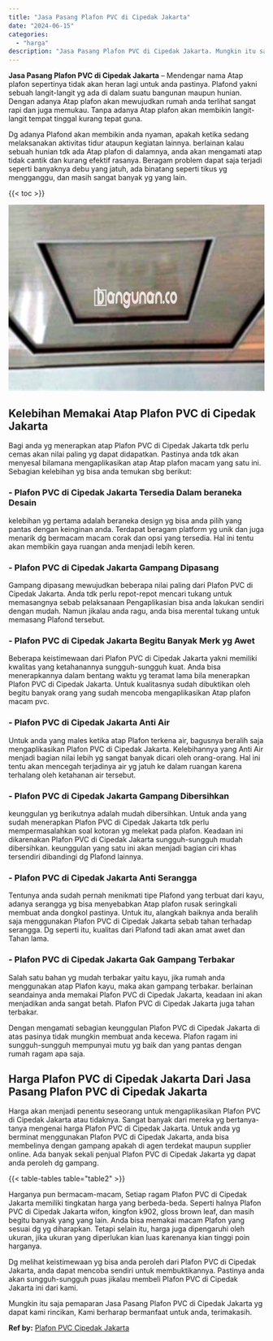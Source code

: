 ```yaml
---
title: "Jasa Pasang Plafon PVC di Cipedak Jakarta"
date: "2024-06-15"
categories: 
  - "harga"
description: "Jasa Pasang Plafon PVC di Cipedak Jakarta. Mungkin itu saja pemaparan Jasa Pasang Plafon PVC di Cipedak Jakarta yg dapat kami rincikan, Kami berharap bermanf..."
---
```


**Jasa Pasang Plafon PVC di Cipedak Jakarta** – Mendengar nama Atap plafon sepertinya tidak akan heran lagi untuk anda pastinya. Plafond yakni sebuah langit-langit yg ada di dalam suatu bangunan maupun hunian. Dengan adanya Atap plafon akan mewujudkan rumah anda terlihat sangat rapi dan juga memukau. Tanpa adanya Atap plafon akan membikin langit-langit tempat tinggal kurang tepat guna.

Dg adanya Plafond akan membikin anda nyaman, apakah ketika sedang melaksanakan aktivitas tidur ataupun kegiatan lainnya. berlainan kalau sebuah hunian tdk ada Atap plafon di dalamnya, anda akan mengamati atap tidak cantik dan kurang efektif rasanya. Beragam problem dapat saja terjadi seperti banyaknya debu yang jatuh, ada binatang seperti tikus yg mengganggu, dan masih sangat banyak yg yang lain.

{{< toc >}}

![Jasa Pasang Plafon PVC di Cipedak Jakarta](/images/flafond-pvc-murah14.png)

## Kelebihan Memakai Atap Plafon PVC di Cipedak Jakarta

Bagi anda yg menerapkan atap Plafon PVC di Cipedak Jakarta tdk perlu cemas akan nilai paling yg dapat didapatkan. Pastinya anda tdk akan menyesal bilamana mengaplikasikan atap Atap plafon macam yang satu ini. Sebagian kelebihan yg bisa anda temukan sbg berikut:

### \- Plafon PVC di Cipedak Jakarta Tersedia Dalam beraneka Desain

kelebihan yg pertama adalah beraneka design yg bisa anda pilih yang pantas dengan keinginan anda. Terdapat beragam platform yg unik dan juga menarik dg bermacam macam corak dan opsi yang tersedia. Hal ini tentu akan membikin gaya ruangan anda menjadi lebih keren.

### \- Plafon PVC di Cipedak Jakarta Gampang Dipasang

Gampang dipasang mewujudkan beberapa nilai paling dari Plafon PVC di Cipedak Jakarta. Anda tdk perlu repot-repot mencari tukang untuk memasangnya sebab pelaksanaan Pengaplikasian bisa anda lakukan sendiri dengan mudah. Namun jikalau anda ragu, anda bisa merental tukang untuk memasang Plafond tersebut.

### \- Plafon PVC di Cipedak Jakarta Begitu Banyak Merk yg Awet

Beberapa keistimewaan dari Plafon PVC di Cipedak Jakarta yakni memiliki kwalitas yang ketahanannya sungguh-sungguh kuat. Anda bisa menerapkannya dalam bentang waktu yg teramat lama bila menerapkan Plafon PVC di Cipedak Jakarta. Untuk kualitasnya sudah dibuktikan oleh begitu banyak orang yang sudah mencoba mengaplikasikan Atap plafon macam pvc.

### \- Plafon PVC di Cipedak Jakarta Anti Air

Untuk anda yang males ketika atap Plafon terkena air, bagusnya beralih saja mengaplikasikan Plafon PVC di Cipedak Jakarta. Kelebihannya yang Anti Air menjadi bagian nilai lebih yg sangat banyak dicari oleh orang-orang. Hal ini tentu akan mencegah terjadinya air yg jatuh ke dalam ruangan karena terhalang oleh ketahanan air tersebut.

### \- Plafon PVC di Cipedak Jakarta Gampang Dibersihkan

keunggulan yg berikutnya adalah mudah dibersihkan. Untuk anda yang sudah menerapkan Plafon PVC di Cipedak Jakarta tdk perlu mempermasalahkan soal kotoran yg melekat pada plafon. Keadaan ini dikarenakan Plafon PVC di Cipedak Jakarta sungguh-sungguh mudah dibersihkan. keunggulan yang satu ini akan menjadi bagian ciri khas tersendiri dibandingi dg Plafond lainnya.

### \- Plafon PVC di Cipedak Jakarta Anti Serangga

Tentunya anda sudah pernah menikmati tipe Plafond yang terbuat dari kayu, adanya serangga yg bisa menyebabkan Atap plafon rusak seringkali membuat anda dongkol pastinya. Untuk itu, alangkah baiknya anda beralih saja menggunakan Plafon PVC di Cipedak Jakarta sebab tahan terhadap serangga. Dg seperti itu, kualitas dari Plafond tadi akan amat awet dan Tahan lama.

### \- Plafon PVC di Cipedak Jakarta Gak Gampang Terbakar

Salah satu bahan yg mudah terbakar yaitu kayu, jika rumah anda menggunakan atap Plafon kayu, maka akan gampang terbakar. berlainan seandainya anda memakai Plafon PVC di Cipedak Jakarta, keadaan ini akan menjadikan anda sangat betah. Plafon PVC di Cipedak Jakarta juga tahan terbakar.

Dengan mengamati sebagian keunggulan Plafon PVC di Cipedak Jakarta di atas pasinya tidak mungkin membuat anda kecewa. Plafon ragam ini sungguh-sungguh mempunyai mutu yg baik dan yang pantas dengan rumah ragam apa saja.

## Harga Plafon PVC di Cipedak Jakarta Dari Jasa Pasang Plafon PVC di Cipedak Jakarta

Harga akan menjadi penentu seseorang untuk mengaplikasikan Plafon PVC di Cipedak Jakarta atau tidaknya. Sangat banyak dari mereka yg bertanya-tanya mengenai harga Plafon PVC di Cipedak Jakarta. Untuk anda yg berminat menggunakan Plafon PVC di Cipedak Jakarta, anda bisa membelinya dengan gampang apakah di agen terdekat maupun supplier online. Ada banyak sekali penjual Plafon PVC di Cipedak Jakarta yg dapat anda peroleh dg gampang.

{{< table-tables table="table2" >}}

Harganya pun bermacam-macam, Setiap ragam Plafon PVC di Cipedak Jakarta memiliki tingkatan harga yang berbeda-beda. Seperti halnya Plafon PVC di Cipedak Jakarta wifon, kingfon k902, gloss brown leaf, dan masih begitu banyak yang yang lain. Anda bisa memakai macam Plafon yang sesuai dg yg diharapkan. Tetapi selain itu, harga juga dipengaruhi oleh ukuran, jika ukuran yang diperlukan kian luas karenanya kian tinggi poin harganya.

Dg melihat keistimewaan yg bisa anda peroleh dari Plafon PVC di Cipedak Jakarta, anda dapat mencoba sendiri untuk membuktikannya. Pastinya anda akan sungguh-sungguh puas jikalau membeli Plafon PVC di Cipedak Jakarta ini dari kami.

Mungkin itu saja pemaparan Jasa Pasang Plafon PVC di Cipedak Jakarta yg dapat kami rincikan, Kami berharap bermanfaat untuk anda, terimakasih.

**Ref by:** [Plafon PVC Cipedak Jakarta](https://id.wikipedia.org/wiki/Plafon)
